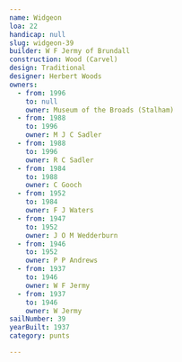 ```yaml
---
name: Widgeon
loa: 22
handicap: null
slug: widgeon-39
builder: W F Jermy of Brundall
construction: Wood (Carvel)
design: Traditional
designer: Herbert Woods
owners:
  - from: 1996
    to: null
    owner: Museum of the Broads (Stalham)
  - from: 1988
    to: 1996
    owner: M J C Sadler
  - from: 1988
    to: 1996
    owner: R C Sadler
  - from: 1984
    to: 1988
    owner: C Gooch
  - from: 1952
    to: 1984
    owner: F J Waters
  - from: 1947
    to: 1952
    owner: J O M Wedderburn
  - from: 1946
    to: 1952
    owner: P P Andrews
  - from: 1937
    to: 1946
    owner: W F Jermy
  - from: 1937
    to: 1946
    owner: W Jermy
sailNumber: 39
yearBuilt: 1937
category: punts

---
```

